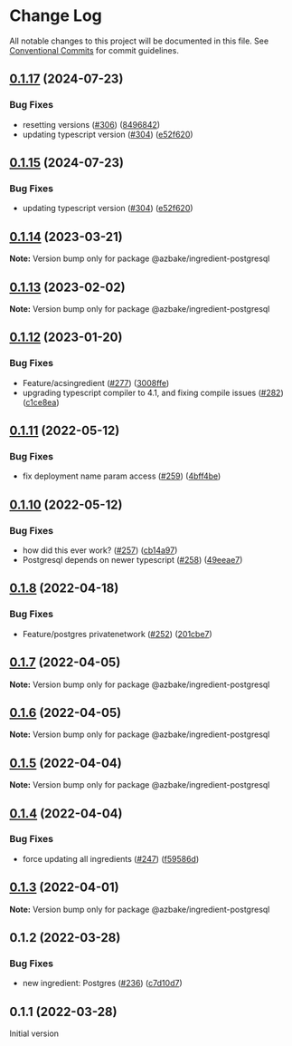 # Change Log

All notable changes to this project will be documented in this file.
See [Conventional Commits](https://conventionalcommits.org) for commit guidelines.

## [0.1.17](https://github.com/HomecareHomebase/azure-bake/compare/@azbake/ingredient-postgresql@0.1.14...@azbake/ingredient-postgresql@0.1.17) (2024-07-23)


### Bug Fixes

* resetting versions ([#306](https://github.com/HomecareHomebase/azure-bake/issues/306)) ([8496842](https://github.com/HomecareHomebase/azure-bake/commit/8496842efa7ff4cf47c1ab27c3f3f923c4e2551a))
* updating typescript version ([#304](https://github.com/HomecareHomebase/azure-bake/issues/304)) ([e52f620](https://github.com/HomecareHomebase/azure-bake/commit/e52f620b503b27724543737deb171ccfe2f62b04))





## [0.1.15](https://github.com/HomecareHomebase/azure-bake/compare/@azbake/ingredient-postgresql@0.1.14...@azbake/ingredient-postgresql@0.1.15) (2024-07-23)


### Bug Fixes

* updating typescript version ([#304](https://github.com/HomecareHomebase/azure-bake/issues/304)) ([e52f620](https://github.com/HomecareHomebase/azure-bake/commit/e52f620b503b27724543737deb171ccfe2f62b04))





## [0.1.14](https://github.com/HomecareHomebase/azure-bake/compare/@azbake/ingredient-postgresql@0.1.13...@azbake/ingredient-postgresql@0.1.14) (2023-03-21)

**Note:** Version bump only for package @azbake/ingredient-postgresql





## [0.1.13](https://github.com/HomecareHomebase/azure-bake/compare/@azbake/ingredient-postgresql@0.1.12...@azbake/ingredient-postgresql@0.1.13) (2023-02-02)

**Note:** Version bump only for package @azbake/ingredient-postgresql





## [0.1.12](https://github.com/HomecareHomebase/azure-bake/compare/@azbake/ingredient-postgresql@0.1.11...@azbake/ingredient-postgresql@0.1.12) (2023-01-20)


### Bug Fixes

* Feature/acsingredient ([#277](https://github.com/HomecareHomebase/azure-bake/issues/277)) ([3008ffe](https://github.com/HomecareHomebase/azure-bake/commit/3008ffeff09c6a2ca0c02643d278604674b2fc36))
* upgrading typescript compiler to 4.1, and fixing compile issues ([#282](https://github.com/HomecareHomebase/azure-bake/issues/282)) ([c1ce8ea](https://github.com/HomecareHomebase/azure-bake/commit/c1ce8ea3330bd4c7662dd12209829c68e2b60a3e))





## [0.1.11](https://github.com/HomecareHomebase/azure-bake/compare/@azbake/ingredient-postgresql@0.1.10...@azbake/ingredient-postgresql@0.1.11) (2022-05-12)


### Bug Fixes

* fix deployment name param access ([#259](https://github.com/HomecareHomebase/azure-bake/issues/259)) ([4bff4be](https://github.com/HomecareHomebase/azure-bake/commit/4bff4bed3008bef06f50e611a4aaa4ac40adab42))





## [0.1.10](https://github.com/HomecareHomebase/azure-bake/compare/@azbake/ingredient-postgresql@0.1.8...@azbake/ingredient-postgresql@0.1.10) (2022-05-12)


### Bug Fixes

* how did this ever work? ([#257](https://github.com/HomecareHomebase/azure-bake/issues/257)) ([cb14a97](https://github.com/HomecareHomebase/azure-bake/commit/cb14a97079d53102bf9dee1036b0530af0d16829))
* Postgresql depends on newer typescript ([#258](https://github.com/HomecareHomebase/azure-bake/issues/258)) ([49eeae7](https://github.com/HomecareHomebase/azure-bake/commit/49eeae7a02336b299bfac5e8a5ced0ede17d459a))





## [0.1.8](https://github.com/HomecareHomebase/azure-bake/compare/@azbake/ingredient-postgresql@0.1.7...@azbake/ingredient-postgresql@0.1.8) (2022-04-18)


### Bug Fixes

* Feature/postgres privatenetwork ([#252](https://github.com/HomecareHomebase/azure-bake/issues/252)) ([201cbe7](https://github.com/HomecareHomebase/azure-bake/commit/201cbe70412204b228b5576177e4a8f1df8d99e4))





## [0.1.7](https://github.com/HomecareHomebase/azure-bake/compare/@azbake/ingredient-postgresql@0.1.6...@azbake/ingredient-postgresql@0.1.7) (2022-04-05)

**Note:** Version bump only for package @azbake/ingredient-postgresql





## [0.1.6](https://github.com/HomecareHomebase/azure-bake/compare/@azbake/ingredient-postgresql@0.1.5...@azbake/ingredient-postgresql@0.1.6) (2022-04-05)

**Note:** Version bump only for package @azbake/ingredient-postgresql





## [0.1.5](https://github.com/HomecareHomebase/azure-bake/compare/@azbake/ingredient-postgresql@0.1.4...@azbake/ingredient-postgresql@0.1.5) (2022-04-04)

**Note:** Version bump only for package @azbake/ingredient-postgresql





## [0.1.4](https://github.com/HomecareHomebase/azure-bake/compare/@azbake/ingredient-postgresql@0.1.3...@azbake/ingredient-postgresql@0.1.4) (2022-04-04)


### Bug Fixes

* force updating all ingredients ([#247](https://github.com/HomecareHomebase/azure-bake/issues/247)) ([f59586d](https://github.com/HomecareHomebase/azure-bake/commit/f59586d8b364860cc4b30059feb9a56d2cc329a0))





## [0.1.3](https://github.com/HomecareHomebase/azure-bake/compare/@azbake/ingredient-postgresql@0.1.2...@azbake/ingredient-postgresql@0.1.3) (2022-04-01)

**Note:** Version bump only for package @azbake/ingredient-postgresql





## 0.1.2 (2022-03-28)


### Bug Fixes

* new ingredient: Postgres ([#236](https://github.com/HomecareHomebase/azure-bake/issues/236)) ([c7d10d7](https://github.com/HomecareHomebase/azure-bake/commit/c7d10d7bdfd2250506f2793e874077b2d360421c))






## 0.1.1 (2022-03-28)

Initial version

